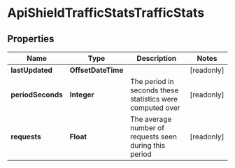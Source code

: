 

# ApiShieldTrafficStatsTrafficStats


## Properties

| Name | Type | Description | Notes |
|------------ | ------------- | ------------- | -------------|
|**lastUpdated** | **OffsetDateTime** |  |  [readonly] |
|**periodSeconds** | **Integer** | The period in seconds these statistics were computed over |  [readonly] |
|**requests** | **Float** | The average number of requests seen during this period |  [readonly] |



